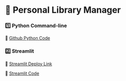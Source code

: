 # 🚀 Personal Library Manager

### 1️⃣ Python Command-line

📌 [Github Python Code](https://github.com/Zubair72AR/python-projects/tree/main/CLASS_PROJECTS/03_personal_library_manager/by_python)

### 2️⃣ Streamlit

📌 [Streamlit Deploy Link](https://03-personal-library-manager.streamlit.app/?embed_options=dark_theme)

📌 [Streamlit Code](https://github.com/Zubair72AR/python-projects/tree/main/CLASS_PROJECTS/03_personal_library_manager/by_streamlit)
